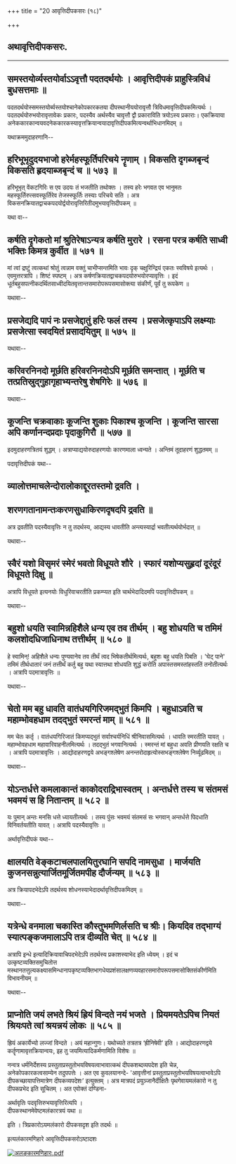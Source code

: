 +++
title = "20 आवृत्तिदीपकसरः (१८)"

+++


## अथावृत्तिदीपकसरः.

------------------------------------------------------------------------

## समस्तयोर्व्यस्तयोर्वाऽऽवृत्तौ पदतदर्थयोः । आवृत्तिदीपकं प्राहुस्त्रिविधं बुधसत्तमाः ॥

पदतदर्थयोस्समस्तयोर्ब्यस्तयोश्चानेकोपकारकतया दीपस्थानीययोरावृत्तौ
त्रिविधमावृत्तिदीपकमित्यर्थः । पदतदर्थयोरुभयोरावृत्तावेकः प्रकारः,
पदस्यैव अर्थस्यैव चावृत्तौ द्वौ प्रकाराविति त्रयोऽस्य प्रकाराः।
एकक्रियाया
अनेककारकान्वयवदनेककारकस्यावृत्तक्रियान्वयादावृत्तिदीपकमित्यन्वर्थाभिधानमिदम्
॥

यथाक्रममुदाहरणानि--



## हरिभूभृदुदयभाजो हरेर्महस्फूर्तिपरिचये नॄणाम् । विकसति दृगब्जबृन्दं विकसति हृदयाब्जबृन्दं च ॥ ५७३ ॥

हरिभूभृत् वेंकटगिरिः स एव उदयः तं भजतीति तथोक्तः । तस्य हरेः भगवत एव
भानुमतः महस्फूर्तिरुत्सवस्फूर्तिरेव तेजस्स्फूर्तिः तस्याः परिचये सति ।
अत्र विकसनक्रियातद्वाचकपदयोर्द्वयोरावृत्तिरितीदमुभयावृत्तिदीपकम् ॥

यथा वा--



## कर्षति दृगेकतो मां श्रुतिरेषाऽन्यत्र कर्षति मुरारे । रसना परत्र कर्षति साध्वी भक्तिः किमत्र कुर्वीत ॥ ५७१ ॥

मां त्वां द्रष्टुं त्वत्कथां श्रोतुं त्वन्नाम वक्तुं चाभीप्सन्तमिति
भावः दृक् चक्षुरिन्द्रियं एकतः स्वविषये इत्यर्थः । एवमुत्तरत्रापि ।
शिष्टं स्पष्टम् । अत्र कर्षणक्रियातद्वाचकपदयोरुभयोरप्यावृत्तिः । इदं
धूर्तबहुसपत्नीकदर्थितसाध्वीदयितवृत्तान्तसमारोपरूपसमासोक्त्या संकीर्णं,
पूर्वं तु रूपकेण ॥

यथावा--



## प्रसजेद्यदि पापं नः प्रसजेद्दातुं हरिः फलं तस्य । प्रसजेत्कृपाऽपि लक्ष्म्याः प्रसजेत्सा स्वदयितं प्रसादयितुम् ॥ ५७५ ॥

यथावा--



## करिवरनिनदो मूर्छति हरिवरनिनदोऽपि मूर्छति समन्तात् । मूर्छति च तत्प्रतिस्रुद्गुहागृहाभ्यन्तरेषु शेषगिरेः ॥ ५७६ ॥

यथावा--



## कूजन्ति चक्रवाकाः कूजन्ति शुकाः पिकाश्च कूजन्ति । कूजन्ति सारसा अपि कर्णानन्दप्रदाः पृदाकुगिरौ ॥ ५७७ ॥

इदमुदाहरणत्रितयं शुद्धम् । अत्राप्याद्ययोरुदाहरणयोः कारणमाला ध्वन्यते ।
अन्तिमं तूदाहरणं शुद्धतमम् ॥

पदावृत्तिदीपकं यथा--



## व्यालोत्तमाचलेन्दोरालोकाद्दूरतस्तमो द्रवति ।

## शरणगतानामन्तःकरणसुधाकिरणदृषदपि द्रवति ॥

अत्र द्रवतीति पदस्यैवावृत्तिः न तु तदर्थस्य, आद्यस्य धावतीति
अन्त्यस्यार्द्रा भवतीत्यर्थयोर्भदात् ॥

यथावा--



## स्वैरं यशो विसृमरं स्मेरं भवतो विधूयते शौरे । स्फारं यशोप्यसुहृदां दूरंदूरं विधूयते दिक्षु ॥

अत्रापि विधूयते इत्यनयोः विधुरिवाचरतीति प्रकम्प्यत इति चार्थभेदादिदमपि
पदावृत्तिदीपकम् ॥

यथावा--



## बहुशो धयति स्वामिन्नहिशैले धन्य एव तव तीर्थम् । बहु शोधयति च तमिमं कलशोदधिजाधिनाथ तत्तीर्थम् ॥ ५८० ॥

हे स्वामिन्! अहिशैले धन्यः पुण्यवानेव तव तीर्थं त्वद
भिषेकतीर्थमित्यर्थः, बहुशः बहु धयति पिबति । 'घेट् पाने' तमिमं
तीर्थधातारं जनं तत्तीर्थं कर्तु बहु यथा स्यात्तथा शोधयति शुद्धं करोति
अपास्तसमस्तांहस्ततिं तनोतीत्यर्थः । अत्रापि पदमात्रावृत्तिः ॥

यथावा--



## चेतो मम बहु धावति वातंधयगिरिजमद्भुतं किमपि । बहुधाऽवति च महाम्भोवहधाम तदद्भुतं स्मरन्तं माम् ॥ ५८१ ॥

मम चेतः कर्तृ । वातंधयगिरिजातं किमप्यद्भुतं सर्वाश्चर्यनिधिं
श्रीनिवासमित्यर्थः । धावति स्मरतीति यावत् । महाम्भोवहधाम
महावारिवाहनीलमित्यर्थः । तदद्भुतं भगवानित्यर्थः । स्मरन्तं मां बहुधा
अवति प्रीणयति रक्षति च । अत्रापि पदमात्रावृत्तिः । आद्योदाहरणद्वये
अभङ्गश्लेषेण अनन्तरोदाहृत्योस्सभङ्गश्लेषेण निर्व्यूढमिदम् ॥

यथावा--



## योऽन्तर्धत्ते कमलाकान्तं काकोदराद्रिभास्वतम् । अन्तर्धत्ते तस्य च संतमसं भवमयं स हि नितान्तम् ॥ ५८२ ॥

यः पुमान् अन्तः मनसि धत्ते ध्यायतीत्यर्थः । तस्य पुंसः भवमयं संतमसं सः
भगवान् अन्तर्धत्ते पिदधाति विनिवर्तयतीति यावत् । अत्रापि पदस्यैवावृत्तिः
॥

अर्थावृत्तिदीपकं यथा--



## क्षालयति वेङ्कटाचलपालयितुरघानि सपदि नामसुधा । मार्जयति कुजनसन्नुत्यार्जितमूर्जितमपीह दौर्जन्यम् ॥ ५८३ ॥

अत्र क्रियापदभेदेऽपि तदर्थस्य शोधनस्याभेदादर्थावृत्तिदीपकमिदम् ॥

यथावा--



## यत्रेन्धे वनमाला चकास्ति कौस्तुभमणिर्लसति च श्रीः। कियदिव तद्भाग्यं स्यात्पङ्कजमालाऽपि तत्र दीव्यति चेत् ॥ ५८४ ॥

अत्रापि इन्धे इत्यादिक्रियावाचिपदभेदेऽपि तदर्थस्य प्रकाशस्याभेद इति
ध्येयम् । इदं च उत्कृष्टव्यक्तिसमुचितोत्त
मस्थानतत्तुल्यकक्ष्यासमिन्धानापकृष्टव्यक्तिभागधेयप्रशंसालक्षणव्यवहारसमारोपरूपसमासोक्तिसंकीर्णमिति
विभावनीयम् ॥

यथावा--



## प्राप्नोति जयं लभते श्रियं ह्रियं विन्दते नयं भजते । प्रियमयतेऽपिच नियतं श्रियःपते त्वां श्रयन्नयं लोकः ॥ ५८५ ॥

ह्रियं अकार्येभ्यो लज्जां विन्दते । अयं महान्गुणः। यथोच्यते तत्रतत्र
‘ह्रीनिषेवी’ इति । आद्योदाहरणद्वये कर्तॄणामावृत्तक्रियान्वयः, इह तु
जयमित्यादिकर्मणामिति विशेषः ॥

नन्वत्र धर्मनिर्देशस्य प्रस्तुताप्रस्तुतोभयविषयत्वाभावात्कथं
दीपकशब्दव्यपदेश इति चेन्न, अनेकोपकारकत्वसाम्येन तदुपपत्तेः । अत एव
कुवलयानन्दे- 'आवृत्तीनां प्रस्तुताप्रस्तुतोभयविषयत्वाभावेऽपि
दीपकच्छायापत्तिमात्रेण दीपकव्यपदेशः’ इत्युक्तम् । अत्र मात्रपदं
प्रयुञ्जानैर्दीक्षितैः पृथगेवायमलंकारो न तु दीपकप्रभेद इति सूचितम् । अत
एवोक्तं दण्डिना-

अर्थावृतिः पदवृत्तिरुभयावृत्तिरित्यपि ।  
दीपकस्थानमेवेष्टमलंकारत्रयं यथा ॥

इति । त्रिप्रकारोऽयमलंकारो दीपकसदृश इति तदर्थः ॥

इत्यलंकारमणिहारे आवृत्तिदीपकसरोऽष्टादशः

[![अलङ्कारमणिहारः.pdf](//upload.wikimedia.org/wikisource/sa/thumb/3/3b/%E0%A4%85%E0%A4%B2%E0%A4%99%E0%A5%8D%E0%A4%95%E0%A4%BE%E0%A4%B0%E0%A4%AE%E0%A4%A3%E0%A4%BF%E0%A4%B9%E0%A4%BE%E0%A4%B0%E0%A4%83.pdf/page344-392px-%E0%A4%85%E0%A4%B2%E0%A4%99%E0%A5%8D%E0%A4%95%E0%A4%BE%E0%A4%B0%E0%A4%AE%E0%A4%A3%E0%A4%BF%E0%A4%B9%E0%A4%BE%E0%A4%B0%E0%A4%83.pdf.jpg)](/w/index.php?title=%E0%A4%B8%E0%A4%9E%E0%A5%8D%E0%A4%9A%E0%A4%BF%E0%A4%95%E0%A4%BE:%E0%A4%85%E0%A4%B2%E0%A4%99%E0%A5%8D%E0%A4%95%E0%A4%BE%E0%A4%B0%E0%A4%AE%E0%A4%A3%E0%A4%BF%E0%A4%B9%E0%A4%BE%E0%A4%B0%E0%A4%83.pdf&page=344)

